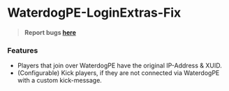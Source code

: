 # WaterdogPE-LoginExtras-Fix
> #### Report bugs [here](/../../issues/new)

### Features
- Players that join over WaterdogPE have the original IP-Address & XUID.
- (Configurable) Kick players, if they are not connected via WaterdogPE with a custom kick-message.
